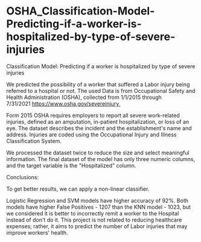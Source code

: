 # OSHA_Classification-Model-Predicting-if-a-worker-is-hospitalized-by-type-of-severe-injuries
Classification Model: Predicting if a worker is hospitalized by type of severe injuries

We predicted the possibility of a worker that suffered a Labor injury being referred to a hospital or not. The used Data is from Occupational Safety and Health Administration (OSHA), collected from 1/1/2015 through 7/31/2021 https://www.osha.gov/severeinjury 

Form 2015 OSHA requires employers to report all severe work-related injuries, defined as an amputation, in-patient hospitalization, or loss of an eye. The dataset describes the incident and the establishment's name and address. Injuries are coded using the Occupational Injury and Illness Classification System.

We processed the dataset twice to reduce the size and select meaningful information. The final dataset of the model has only three numeric columns, and the target variable is the "Hospitalized" column.

Conclusions:

To get better results, we can apply a non-linear classifier.

Logistic Regression and SVM models have higher accuracy of 92%. Both models have higher False Positives - 1207 than the KNN model - 1023, but we considered it is better to incorrectly remit a worker to the Hospital instead of don't do it. This project is not related to reducing healthcare expenses; rather, it aims to predict the number of Labor injuries that may improve workers' health.
